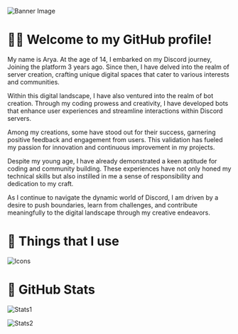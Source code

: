 ![Banner Image](https://media.discordapp.net/attachments/1205831813571022908/1220719478501802116/banner.png?ex=660ff69b&is=65fd819b&hm=0a5e2281863b9970c09f52ce64350b4edc5b5464724ec5847194f30a2ed7e409&=&format=webp&quality=lossless&width=1025&height=327)

# 👋🏻 Welcome to my GitHub profile!
My name is Arya. At the age of 14, I embarked on my Discord journey, Joining the platform 3 years ago. Since then, I have delved into the realm of server creation, crafting unique digital spaces that cater to various interests and communities.

Within this digital landscape, I have also ventured into the realm of bot creation. Through my coding prowess and creativity, I have developed bots that enhance user experiences and streamline interactions within Discord servers.

Among my creations, some have stood out for their success, garnering positive feedback and engagement from users. This validation has fueled my passion for innovation and continuous improvement in my projects.

Despite my young age, I have already demonstrated a keen aptitude for coding and community building. These experiences have not only honed my technical skills but also instilled in me a sense of responsibility and dedication to my craft.

As I continue to navigate the dynamic world of Discord, I am driven by a desire to push boundaries, learn from challenges, and contribute meaningfully to the digital landscape through my creative endeavors.

# 🌌 Things that I use
![Icons](https://skillicons.dev/icons?i=html,css,tailwind,js,nextjs,react,express,nodejs,python,vscodium,figma,discord,github,linux,chromium)


# 🚀 GitHub Stats

![Stats1](https://github-readme-stats.vercel.app/api?username=notarya1000&count_private=true&show_icons=true&title_color=57cdf1&text_color=ffffff&icon_color=57cdf1&border_color=0d1117&bg_color=0d1117)

![Stats2](https://streak-stats.demolab.com/?user=notarya1000&background=0d1117&border=0d1117&stroke=57cdf1&ring=57cdf1&fire=57cdf1&currStreakNum=57cdf1&sideNums=57cdf1&currStreakLabel=57cdf1&sideLabels=57cdf1&dates=ffffff)
